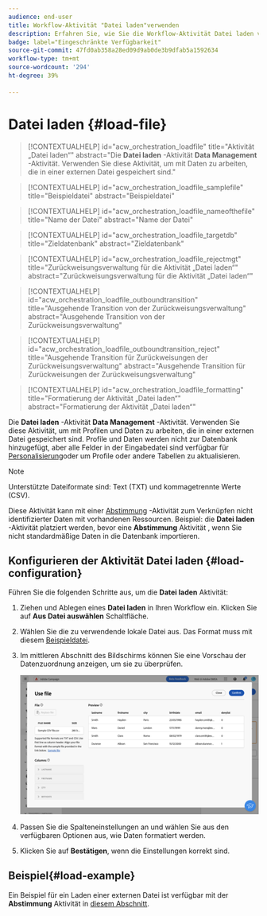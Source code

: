```yaml
---
audience: end-user
title: Workflow-Aktivität "Datei laden"verwenden
description: Erfahren Sie, wie Sie die Workflow-Aktivität Datei laden verwenden
badge: label="Eingeschränkte Verfügbarkeit"
source-git-commit: 47fd0ab358a28ed09d9ab0de3b9dfab5a1592634
workflow-type: tm+mt
source-wordcount: '294'
ht-degree: 39%

---
```


# Datei laden  {#load-file}

>[!CONTEXTUALHELP]
>id="acw_orchestration_loadfile"
>title="Aktivität „Datei laden“"
>abstract="Die **Datei laden** -Aktivität **Data Management** -Aktivität. Verwenden Sie diese Aktivität, um mit Daten zu arbeiten, die in einer externen Datei gespeichert sind."

>[!CONTEXTUALHELP]
>id="acw_orchestration_loadfile_samplefile"
>title="Beispieldatei"
>abstract="Beispieldatei"

>[!CONTEXTUALHELP]
>id="acw_orchestration_loadfile_nameofthefile"
>title="Name der Datei"
>abstract="Name der Datei"

>[!CONTEXTUALHELP]
>id="acw_orchestration_loadfile_targetdb"
>title="Zieldatenbank"
>abstract="Zieldatenbank"

>[!CONTEXTUALHELP]
>id="acw_orchestration_loadfile_rejectmgt"
>title="Zurückweisungsverwaltung für die Aktivität „Datei laden“"
>abstract="Zurückweisungsverwaltung für die Aktivität „Datei laden“"

>[!CONTEXTUALHELP]
>id="acw_orchestration_loadfile_outboundtransition"
>title="Ausgehende Transition von der Zurückweisungsverwaltung"
>abstract="Ausgehende Transition von der Zurückweisungsverwaltung"

>[!CONTEXTUALHELP]
>id="acw_orchestration_loadfile_outboundtransition_reject"
>title="Ausgehende Transition für Zurückweisungen der Zurückweisungsverwaltung"
>abstract="Ausgehende Transition für Zurückweisungen der Zurückweisungsverwaltung"

>[!CONTEXTUALHELP]
>id="acw_orchestration_loadfile_formatting"
>title="Formatierung der Aktivität „Datei laden“"
>abstract="Formatierung der Aktivität „Datei laden“"


Die **Datei laden** -Aktivität **Data Management** -Aktivität. Verwenden Sie diese Aktivität, um mit Profilen und Daten zu arbeiten, die in einer externen Datei gespeichert sind. Profile und Daten werden nicht zur Datenbank hinzugefügt, aber alle Felder in der Eingabedatei sind verfügbar für [Personalisierung](../../personalization/gs-personalization.md)oder um Profile oder andere Tabellen zu aktualisieren.

>[!NOTE]
>Unterstützte Dateiformate sind: Text (TXT) und kommagetrennte Werte (CSV).

Diese Aktivität kann mit einer [Abstimmung](reconciliation.md) -Aktivität zum Verknüpfen nicht identifizierter Daten mit vorhandenen Ressourcen. Beispiel: die **Datei laden** -Aktivität platziert werden, bevor eine **Abstimmung** Aktivität , wenn Sie nicht standardmäßige Daten in die Datenbank importieren.

## Konfigurieren der Aktivität Datei laden {#load-configuration}

Führen Sie die folgenden Schritte aus, um die **Datei laden** Aktivität:

1. Ziehen und Ablegen eines **Datei laden** in Ihren Workflow ein. Klicken Sie auf **Aus Datei auswählen** Schaltfläche.

1. Wählen Sie die zu verwendende lokale Datei aus. Das Format muss mit diesem [Beispieldatei](../../audience/file-audience.md#sample-file).

1. Im mittleren Abschnitt des Bildschirms können Sie eine Vorschau der Datenzuordnung anzeigen, um sie zu überprüfen.

   ![](../assets/load-file.png)

1. Passen Sie die Spalteneinstellungen an und wählen Sie aus den verfügbaren Optionen aus, wie Daten formatiert werden.

1. Klicken Sie auf **Bestätigen**, wenn die Einstellungen korrekt sind.

## Beispiel{#load-example}

Ein Beispiel für ein Laden einer externen Datei ist verfügbar mit der **Abstimmung** Aktivität in [diesem Abschnitt](reconciliation.md#example).